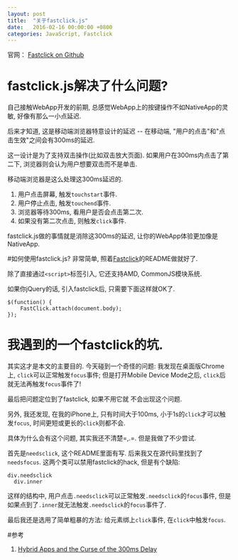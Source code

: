 ```yaml
---
layout: post
title:  "关于fastclick.js"
date:   2016-02-16 00:00:00 +0800
categories: JavaScript, Fastclick
---
```


官网： [Fastclick on Github](https://github.com/ftlabs/fastclick)

# fastclick.js解决了什么问题?
自己接触WebApp开发的前期, 总感觉WebApp上的按键操作不如NativeApp的灵敏, 好像有那么一小点延迟.

后来才知道, 这是移动端浏览器特意设计的延迟 -- 在移动端, "用户的点击"和"点击生效"之间会有300ms的延迟.

这一设计是为了支持双击操作(比如双击放大页面). 如果用户在300ms内点击了第二下, 浏览器则会认为用户想要双击而不是单击.

移动端浏览器是这么处理这300ms延迟的.

1. 用户点击屏幕, 触发`touchstart`事件.
2. 用户停止点击, 触发`touchend`事件.
3. 浏览器等待300ms, 看用户是否会点击第二次.
4. 如果没有第二次点击, 则触发`click`事件.

fastclick.js做的事情就是消除这300ms的延迟, 让你的WebApp体验更加像是NativeApp.

#如何使用fastclick.js?
非常简单, 照着[Fastclick](https://github.com/ftlabs/fastclick)的README做就好了.

除了直接通过`<script>`标签引入, 它还支持AMD, CommonJS模块系统.

如果你jQuery的话, 引入fastclick后, 只需要下面这样就OK了.

```
$(function() {
    FastClick.attach(document.body);
});
```

# 我遇到的一个fastclick的坑.

其实这才是本文的主要目的. 今天碰到一个奇怪的问题: 我发现在桌面版Chrome上, `click`可以正常触发`focus`事件; 但是打开Mobile Device Mode之后, `click`后就无法再触发`focus`事件了!

最后把问题定位到了fastclick, 如果不用它就 不会出现这个问题.

另外, 我还发现, 在我的iPhone上, 只有时间大于100ms, 小于1s的`click`才可以触发`focus`, 时间更短或更长的`click`则都不会.

具体为什么会有这个问题, 其实我还不清楚=,.=. 但是我做了不少尝试.

首先是`needsclick`, 这个README里面有写. 后来我又在源代码里找到了`needsfocus`. 这两个类可以禁用fastclick的hack, 但是有个缺陷:
```
div.needsclick
  div.inner
```
这样的结构中, 用户点击`.needsclick`可以正常触发`.needsclick`的`focus`事件, 但是如果点到了`.inner`就无法触发`.needsclick`的`focus`事件了.

最后我还是选用了简单粗暴的方法: 给元素绑上`click`事件, 在`click`中触发`focus`.

#参考
1. [Hybrid Apps and the Curse of the 300ms Delay](http://blog.ionic.io/hybrid-apps-and-the-curse-of-the-300ms-delay/)